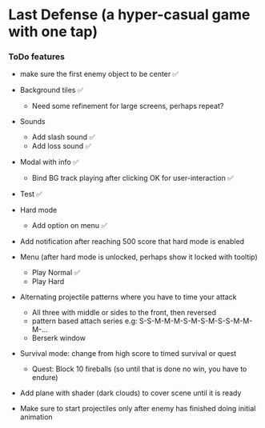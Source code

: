 # Last Defense (a hyper-casual game with one tap)


### ToDo features
- make sure the first enemy object to be center ✅
- Background tiles ✅
    - Need some refinement for large screens, perhaps repeat?
- Sounds
    - Add slash sound ✅
    - Add loss sound ✅
- Modal with info ✅
    - Bind BG track playing after clicking OK for user-interaction ✅
- Test ✅
- Hard mode
    - Add option on menu ✅
- Add notification after reaching 500 score that hard mode is enabled
- Menu (after hard mode is unlocked, perhaps show it locked with tooltip)
    - Play Normal ✅
    - Play Hard 
- Alternating projectile patterns where you have to time your attack
    - All three with middle or sides to the front, then reversed
    - pattern based attach series e.g: S-S-M-M-M-S-M-S-M-S-S-M-M-M-...
    - Berserk window
- Survival mode: change from high score to timed survival or quest
    - Quest: Block 10 fireballs (so until that is done no win, you have to endure)

- Add plane with shader (dark clouds) to cover scene until it is ready
- Make sure to start projectiles only after enemy has finished doing initial animation